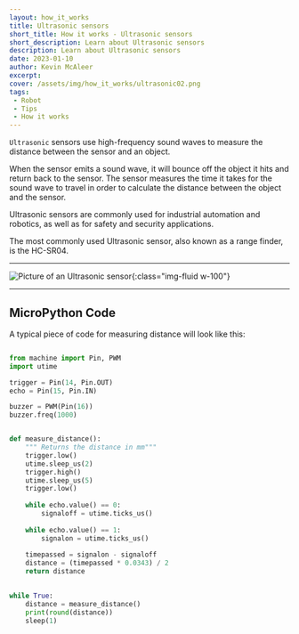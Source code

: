 ```yaml
---
layout: how_it_works
title: Ultrasonic sensors
short_title: How it works - Ultrasonic sensors
short_description: Learn about Ultrasonic sensors
description: Learn about Ultrasonic sensors
date: 2023-01-10
author: Kevin McAleer
excerpt: 
cover: /assets/img/how_it_works/ultrasonic02.png
tags:
 - Robot
 - Tips
 - How it works
---
```


`Ultrasonic` sensors use high-frequency sound waves to measure the distance between the sensor and an object.

When the sensor emits a sound wave, it will bounce off the object it hits and return back to the sensor. The sensor measures the time it takes for the sound wave to travel in order to calculate the distance between the object and the sensor.

Ultrasonic sensors are commonly used for industrial automation and robotics, as well as for safety and security applications.

The most commonly used Ultrasonic sensor, also known as a range finder, is the HC-SR04.

---

![Picture of an Ultrasonic sensor](/assets/img/how_it_works/ultrasonic01.jpg){:class="img-fluid w-100"}

---

## MicroPython Code

A typical piece of code for measuring distance will look like this:

```python

from machine import Pin, PWM
import utime

trigger = Pin(14, Pin.OUT)
echo = Pin(15, Pin.IN)

buzzer = PWM(Pin(16))
buzzer.freq(1000)


def measure_distance():
    """ Returns the distance in mm"""
    trigger.low()
    utime.sleep_us(2)
    trigger.high()
    utime.sleep_us(5)
    trigger.low()
    
    while echo.value() == 0:
        signaloff = utime.ticks_us()
    
    while echo.value() == 1:
        signalon = utime.ticks_us()
    
    timepassed = signalon - signaloff
    distance = (timepassed * 0.0343) / 2
    return distance

 
while True:
    distance = measure_distance()
    print(round(distance))
    sleep(1)
```
